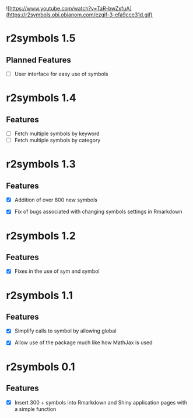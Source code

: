 ![https://www.youtube.com/watch?v=TaR-bwZxfuA](https://r2symbols.obi.obianom.com/ezgif-3-efa9cce31d.gif)

# r2symbols 1.5
## Planned Features
 - [ ] User interface for easy use of symbols


# r2symbols 1.4
## Features
 - [ ] Fetch multiple symbols by keyword
 - [ ] Fetch multiple symbols by category
 
# r2symbols 1.3
## Features

 - [x] Addition of over 800 new symbols
 - [x] Fix of bugs associated with changing symbols settings in Rmarkdown

 
# r2symbols 1.2

## Features

 - [x] Fixes in the use of sym and symbol
 
# r2symbols 1.1

## Features

 - [x] Simplify calls to symbol by allowing global
 - [x] Allow use of the package much like how MathJax is used


# r2symbols 0.1

## Features

 - [x] Insert 300 + symbols into Rmarkdown and Shiny application pages with a simple function


